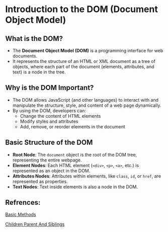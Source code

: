 # Introduction to the DOM (Document Object Model)

## What is the DOM?
- The **Document Object Model (DOM)** is a programming interface for web documents.
- It represents the structure of an HTML or XML document as a tree of objects, where each part of the document (elements, attributes, and text) is a node in the tree.

## Why is the DOM Important?
- The DOM allows JavaScript (and other languages) to interact with and manipulate the structure, style, and content of a web page dynamically.
- By using the DOM, developers can:
  - Change the content of HTML elements
  - Modify styles and attributes
  - Add, remove, or reorder elements in the document

## Basic Structure of the DOM
- **Root Node**: The `document` object is the root of the DOM tree, representing the entire webpage.
- **Element Nodes**: Each HTML element (`<div>`, `<p>`, `<a>`, etc.) is represented as an object in the DOM.
- **Attributes Nodes**: Attributes within elements, like `class`, `id`, or `href`, are represented as properties.
- **Text Nodes**: Text inside elements is also a node in the DOM.

## Refrences:
[Basic Methods](https://github.com/Dipakxettri/FullStackWebDev/blob/c56d4a9884681dfaa12d3e5a85d080a8d71ddfd0/WebDevelopment/frontend-development/Javascript/Stage07_DOM/00BasicMethods/00BasicMeths.md)

[Children Parent And Siblings](https://github.com/Dipakxettri/FullStackWebDev/blob/a0a026a5612280b923a461f8cde929d4e549c75b/WebDevelopment/frontend-development/Javascript/Stage07_DOM/01Children_ParentAndSiblings/00ChildrenParentAndSiblings.md)